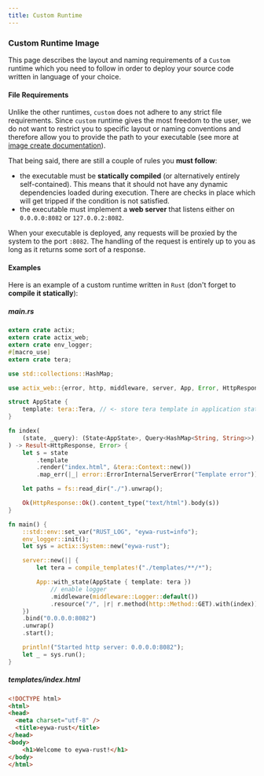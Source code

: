 ```yaml
---
title: Custom Runtime
---
```


### Custom Runtime Image

This page describes the layout and naming requirements of a `Custom` runtime which you need to follow in order to deploy your source code written in language of your choice.

#### File Requirements

Unlike the other runtimes, `custom` does not adhere to any strict file requirements. Since `custom` runtime gives the most freedom to the user, we do not want to restrict you to specific layout or naming conventions and therefore allow you to provide the path to your executable (see more at [image create documentation](/docs/images/create)).


That being said, there are still a couple of rules you **must follow**:
- the executable must be **statically compiled** (or alternatively entirely self-contained). This means that it should not have any dynamic dependencies loaded during execution. There are checks in place which will get tripped if the condition is not satisfied.
- the executable must implement a **web server** that listens either on `0.0.0.0:8082` or `127.0.0.2:8082`.


When your executable is deployed, any requests will be proxied by the system to the port `:8082`. The handling of the request is entirely up to you as long as it returns some sort of a response.


#### Examples

Here is an example of a custom runtime written in `Rust` (don't forget to **compile it statically**):


##### main.rs
```rust
extern crate actix;
extern crate actix_web;
extern crate env_logger;
#[macro_use]
extern crate tera;

use std::collections::HashMap;

use actix_web::{error, http, middleware, server, App, Error, HttpResponse, Query, State};

struct AppState {
    template: tera::Tera, // <- store tera template in application state
}

fn index(
    (state, _query): (State<AppState>, Query<HashMap<String, String>>),
) -> Result<HttpResponse, Error> {
    let s = state
        .template
        .render("index.html", &tera::Context::new())
        .map_err(|_| error::ErrorInternalServerError("Template error"))?;

    let paths = fs::read_dir("./").unwrap();

    Ok(HttpResponse::Ok().content_type("text/html").body(s))
}

fn main() {
    ::std::env::set_var("RUST_LOG", "eywa-rust=info");
    env_logger::init();
    let sys = actix::System::new("eywa-rust");

    server::new(|| {
        let tera = compile_templates!("./templates/**/*");

        App::with_state(AppState { template: tera })
            // enable logger
            .middleware(middleware::Logger::default())
            .resource("/", |r| r.method(http::Method::GET).with(index))
    })
    .bind("0.0.0.0:8082")
    .unwrap()
    .start();

    println!("Started http server: 0.0.0.0:8082");
    let _ = sys.run();
}
```

##### templates/index.html

```html
<!DOCTYPE html>
<html>
<head>
  <meta charset="utf-8" />
  <title>eywa-rust</title>
</head>
<body>
	<h1>Welcome to eywa-rust!</h1>
</body>
</html>

```